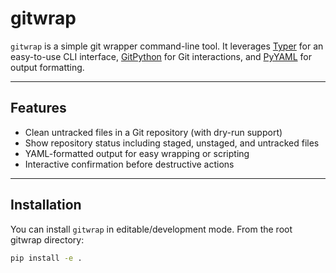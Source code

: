 # gitwrap

`gitwrap` is a simple git wrapper command-line tool. It leverages [Typer](https://typer.tiangolo.com/) for an easy-to-use CLI interface, [GitPython](https://gitpython.readthedocs.io/) for Git interactions, and [PyYAML](https://pyyaml.org/) for output formatting.

---

## Features

- Clean untracked files in a Git repository (with dry-run support)
- Show repository status including staged, unstaged, and untracked files
- YAML-formatted output for easy wrapping or scripting
- Interactive confirmation before destructive actions

---

## Installation

You can install `gitwrap` in editable/development mode. From the root gitwrap directory:

```bash
pip install -e .